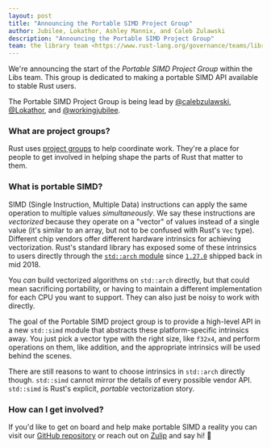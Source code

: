 ```yaml
---
layout: post
title: "Announcing the Portable SIMD Project Group"
author: Jubilee, Lokathor, Ashley Mannix, and Caleb Zulawski
description: "Announcing the Portable SIMD Project Group"
team: the library team <https://www.rust-lang.org/governance/teams/library>
---
```


We're announcing the start of the _Portable SIMD Project Group_ within the Libs team. This group is dedicated to making a portable SIMD API available to stable Rust users.

The Portable SIMD Project Group is being lead by [@calebzulawski](https://github.com/calebzulawski), [@Lokathor](https://github.com/Lokathor), and [@workingjubilee](https://github.com/workingjubilee).

### What are project groups?

Rust uses [project groups](https://rust-lang.github.io/rfcs/2856-project-groups.html) to help coordinate work. They're a place for people to get involved in helping shape the parts of Rust that matter to them.

### What is portable SIMD?

SIMD (Single Instruction, Multiple Data) instructions can apply the same operation to multiple values _simultaneously_.
We say these instructions are _vectorized_ because they operate on a "vector" of values instead of a single value (it's similar to an array, but not to be confused with Rust's `Vec` type).
Different chip vendors offer different hardware intrinsics for achieving vectorization.
Rust's standard library has exposed some of these intrinsics to users directly through the [`std::arch` module](https://doc.rust-lang.org/core/arch/index.html) since [`1.27.0`](https://blog.rust-lang.org/2018/06/21/Rust-1.27.html) shipped back in mid 2018.

You _can_ build vectorized algorithms on `std::arch` directly, but that could mean sacrificing portability, or having to maintain a different implementation for each CPU you want to support.
They can also just be noisy to work with directly.

The goal of the Portable SIMD project group is to provide a high-level API in a new `std::simd` module that abstracts these platform-specific intrinsics away.
You just pick a vector type with the right size, like `f32x4`, and perform operations on them, like addition, and the appropriate intrinsics will be used behind the scenes.

There are still reasons to want to choose intrinsics in `std::arch` directly though.
`std::simd` cannot mirror the details of every possible vendor API.
`std::simd` is Rust's explicit, _portable_ vectorization story.

### How can I get involved?

If you'd like to get on board and help make portable SIMD a reality you can visit our [GitHub repository](https://github.com/rust-lang/project-portable-simd) or reach out on [Zulip](https://rust-lang.zulipchat.com/#narrow/stream/257879-project-portable-simd) and say hi! :wave:
